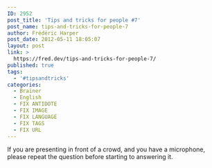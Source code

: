 ```yaml
---
ID: 2952
post_title: 'Tips and tricks for people #7'
post_name: tips-and-tricks-for-people-7
author: Frédéric Harper
post_date: 2012-05-11 18:05:07
layout: post
link: >
  https://fred.dev/tips-and-tricks-for-people-7/
published: true
tags:
  - '#tipsandtricks'
categories:
  - Brainer
  - English
  - FIX ANTIDOTE
  - FIX IMAGE
  - FIX LANGUAGE
  - FIX TAGS
  - FIX URL
---
```

If you are presenting in front of a crowd, and you have a microphone, please repeat the question before starting to answering it.